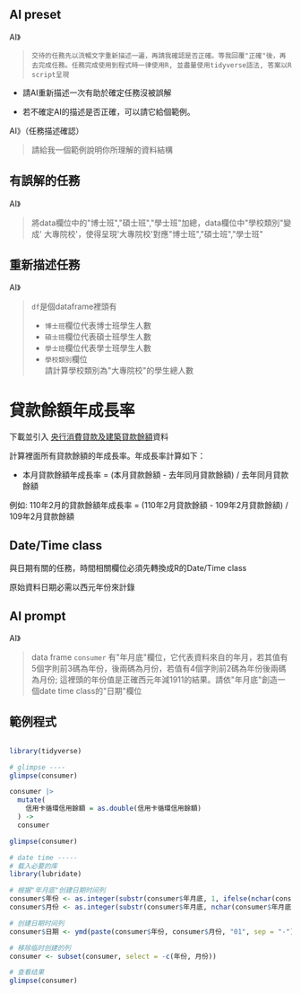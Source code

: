 ## AI preset

AI》
> ```交待的任務先以流暢文字重新描述一遍，再請我確認是否正確。等我回覆"正確"後，再去完成任務。任務完成使用到程式時一律使用R, 並盡量使用tidyverse語法, 答案以R script呈現  ```
 


- 請AI重新描述一次有助於確定任務沒被誤解

- 若不確定AI的描述是否正確，可以請它給個範例。

AI》（任務描述確認）
> 請給我一個範例說明你所理解的資料結構

## 有誤解的任務

AI》
> 將data欄位中的"博士班","碩士班","學士班"加總，data欄位中"學校類別"變成' 大專院校'，使得呈現'大專院校'對應"博士班","碩士班","學士班"

## 重新描述任務

AI》
> `df`是個dataframe裡頭有
> - `博士班`欄位代表博士班學生人數
> - `碩士班`欄位代表碩士班學生人數
> - `學士班`欄位代表學士班學生人數
> - `學校類別`欄位  
> 請計算學校類別為"大專院校"的學生總人數

# 貸款餘額年成長率

下載並引入
[央行消費貸款及建築貸款餘額](https://www.cbc.gov.tw/tw/cp-526-1078-7BD41-1.html)資料

計算裡面所有貸款餘額的年成長率。年成長率計算如下： 

- 本月貸款餘額年成長率 = (本月貸款餘額 - 去年同月貸款餘額) / 去年同月貸款餘額

例如: 110年2月的貸款餘額年成長率 = (110年2月貸款餘額 - 109年2月貸款餘額) / 109年2月貸款餘額

## Date/Time class

與日期有關的任務，時間相關欄位必須先轉換成R的Date/Time class

原始資料日期必需以西元年份來計錄

## AI prompt

AI》
> data frame `consumer` 有"年月底"欄位，它代表資料來自的年月，若其值有5個字則前3碼為年份，後兩碼為月份，若值有4個字則前2碼為年份後兩碼為月份; 這裡頭的年份值是正確西元年減1911的結果。請依"年月底"創造一個date time class的"日期"欄位

## 範例程式

```r

library(tidyverse)

# glimpse ---- 
glimpse(consumer)

consumer |>
  mutate(
    信用卡循環信用餘額 = as.double(信用卡循環信用餘額)
  ) -> 
  consumer

glimpse(consumer)

# date time -----
# 载入必要的库
library(lubridate)

# 根据"年月底"创建日期时间列
consumer$年份 <- as.integer(substr(consumer$年月底, 1, ifelse(nchar(consumer$年月底) == 5, 3, 2))) + 1911
consumer$月份 <- as.integer(substr(consumer$年月底, nchar(consumer$年月底) - 1, nchar(consumer$年月底)))

# 创建日期时间列
consumer$日期 <- ymd(paste(consumer$年份, consumer$月份, "01", sep = "-"))

# 移除临时创建的列
consumer <- subset(consumer, select = -c(年份, 月份))

# 查看结果
glimpse(consumer)

```
